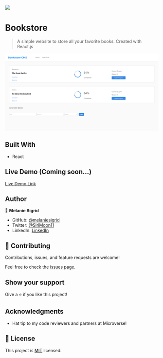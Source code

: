 ![](https://img.shields.io/badge/Microverse-blueviolet)

# Bookstore

> A simple website to store all your favorite books. Created with React.js

![screenshot](./bookstore_screenshot.png)
## Built With

- React

## Live Demo (Coming soon...)

[Live Demo Link](https://livedemo.com)
## Author

👤 **Melanie Sigrid**

- GitHub: [@melaniesigrid](https://github.com/melaniesigrid)
- Twitter: [@SiriMoon11](https://twitter.com/SiriMoon11)
- LinkedIn: [LinkedIn](https://www.linkedin.com/in/melanie-arellano-92aaa9194/)

## 🤝 Contributing

Contributions, issues, and feature requests are welcome!

Feel free to check the [issues page](../../issues/).

## Show your support

Give a ⭐️ if you like this project!

## Acknowledgments

- Hat tip to my code reviewers and partners at Microverse!

## 📝 License

This project is [MIT](./MIT.md) licensed.